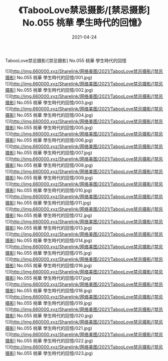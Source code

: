 ﻿---
layout: post
title:  《TabooLove禁忌摄影/[禁忌摄影] No.055 桃華 學生時代的回憶》
date:   2021-04-24
img: http://img.660000.xyz/Sharelink/网络美图/2021/TabooLove禁忌摄影/[禁忌摄影] No.055 桃華 學生時代的回憶/000.jpg
categories: [美女, 清纯, 唯美]
---

TabooLove禁忌摄影/[禁忌摄影] No.055 桃華 學生時代的回憶

 ![](http://img.660000.xyz/Sharelink/网络美图/2021/TabooLove禁忌摄影/[禁忌摄影] No.055 桃華 學生時代的回憶/001.jpg) <br>![](http://img.660000.xyz/Sharelink/网络美图/2021/TabooLove禁忌摄影/[禁忌摄影] No.055 桃華 學生時代的回憶/002.jpg) <br>![](http://img.660000.xyz/Sharelink/网络美图/2021/TabooLove禁忌摄影/[禁忌摄影] No.055 桃華 學生時代的回憶/003.jpg) <br>![](http://img.660000.xyz/Sharelink/网络美图/2021/TabooLove禁忌摄影/[禁忌摄影] No.055 桃華 學生時代的回憶/004.jpg) <br>![](http://img.660000.xyz/Sharelink/网络美图/2021/TabooLove禁忌摄影/[禁忌摄影] No.055 桃華 學生時代的回憶/005.jpg) <br>![](http://img.660000.xyz/Sharelink/网络美图/2021/TabooLove禁忌摄影/[禁忌摄影] No.055 桃華 學生時代的回憶/006.jpg) <br>![](http://img.660000.xyz/Sharelink/网络美图/2021/TabooLove禁忌摄影/[禁忌摄影] No.055 桃華 學生時代的回憶/007.jpg) <br>![](http://img.660000.xyz/Sharelink/网络美图/2021/TabooLove禁忌摄影/[禁忌摄影] No.055 桃華 學生時代的回憶/008.jpg) <br>![](http://img.660000.xyz/Sharelink/网络美图/2021/TabooLove禁忌摄影/[禁忌摄影] No.055 桃華 學生時代的回憶/009.jpg) <br>![](http://img.660000.xyz/Sharelink/网络美图/2021/TabooLove禁忌摄影/[禁忌摄影] No.055 桃華 學生時代的回憶/010.jpg) <br>![](http://img.660000.xyz/Sharelink/网络美图/2021/TabooLove禁忌摄影/[禁忌摄影] No.055 桃華 學生時代的回憶/011.jpg) <br>![](http://img.660000.xyz/Sharelink/网络美图/2021/TabooLove禁忌摄影/[禁忌摄影] No.055 桃華 學生時代的回憶/012.jpg) <br>![](http://img.660000.xyz/Sharelink/网络美图/2021/TabooLove禁忌摄影/[禁忌摄影] No.055 桃華 學生時代的回憶/013.jpg) <br>![](http://img.660000.xyz/Sharelink/网络美图/2021/TabooLove禁忌摄影/[禁忌摄影] No.055 桃華 學生時代的回憶/014.jpg) <br>![](http://img.660000.xyz/Sharelink/网络美图/2021/TabooLove禁忌摄影/[禁忌摄影] No.055 桃華 學生時代的回憶/015.jpg) <br>![](http://img.660000.xyz/Sharelink/网络美图/2021/TabooLove禁忌摄影/[禁忌摄影] No.055 桃華 學生時代的回憶/016.jpg) <br>![](http://img.660000.xyz/Sharelink/网络美图/2021/TabooLove禁忌摄影/[禁忌摄影] No.055 桃華 學生時代的回憶/017.jpg) <br>![](http://img.660000.xyz/Sharelink/网络美图/2021/TabooLove禁忌摄影/[禁忌摄影] No.055 桃華 學生時代的回憶/018.jpg) <br>![](http://img.660000.xyz/Sharelink/网络美图/2021/TabooLove禁忌摄影/[禁忌摄影] No.055 桃華 學生時代的回憶/019.jpg) <br>![](http://img.660000.xyz/Sharelink/网络美图/2021/TabooLove禁忌摄影/[禁忌摄影] No.055 桃華 學生時代的回憶/020.jpg) <br>![](http://img.660000.xyz/Sharelink/网络美图/2021/TabooLove禁忌摄影/[禁忌摄影] No.055 桃華 學生時代的回憶/021.jpg) <br>![](http://img.660000.xyz/Sharelink/网络美图/2021/TabooLove禁忌摄影/[禁忌摄影] No.055 桃華 學生時代的回憶/022.jpg) <br>![](http://img.660000.xyz/Sharelink/网络美图/2021/TabooLove禁忌摄影/[禁忌摄影] No.055 桃華 學生時代的回憶/023.jpg) <br>